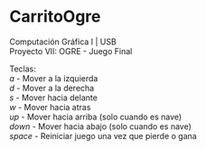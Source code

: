 # CarritoOgre
Computación Gráfica I | USB <br />
Proyecto VII: OGRE - Juego Final

Teclas:<br />
*a* - Mover a la izquierda<br />
*d* - Mover a la derecha<br />
*s* - Mover hacia delante<br />
*w* - Mover hacia atras<br />
*up* - Mover hacia arriba (solo cuando es nave)<br />
*down* - Mover hacia abajo (solo cuando es nave)<br />
*space* - Reiniciar juego una vez que pierde o gana<br />